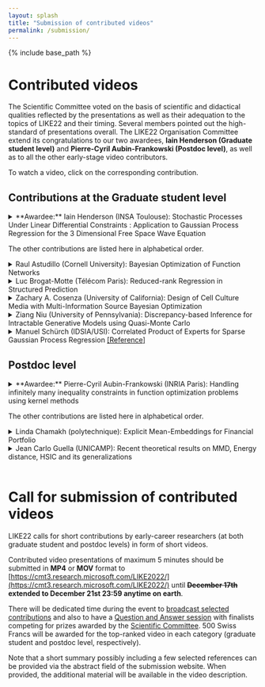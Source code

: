 ```yaml
---
layout: splash
title: "Submission of contributed videos"
permalink: /submission/
---
```


{% include base_path %}

# Contributed videos 

The Scientific Committee voted on the basis of scientific and didactical qualities reflected by the presentations as well as their adequation to the topics of LIKE22 and their timing. Several members pointed out the high-standard of presentations overall. The LIKE22 Organisation Committee extend its congratulations to our two awardees, **Iain Henderson (Graduate student level)** and **Pierre-Cyril Aubin-Frankowski (Postdoc level)**, as well as to all the other early-stage video contributors. 

To watch a video, click on the corresponding contribution.

## Contributions at the Graduate student level

 <details> 
  <summary>  **Awardee:** Iain Henderson (INSA Toulouse): Stochastic Processes Under Linear Differential Constraints : Application to Gaussian Process Regression for the 3 Dimensional Free Space Wave Equation
  </summary>
<iframe width="640" height="360" src="https://tube.switch.ch/embed/USzhssmMHN" frameborder="0" allow="fullscreen" allowfullscreen> </iframe>
</details>

The other contributions are listed here in alphabetical order.
<details> 
  <summary> Raul Astudillo (Cornell University): Bayesian Optimization of Function Networks  </summary>
   <iframe width="640" height="360" src="https://tube.switch.ch/embed/w9rPx7KZ1z" frameborder="0" allow="fullscreen" allowfullscreen> </iframe>
</details>

<details> 
  <summary> Luc Brogat-Motte (Télécom Paris): Reduced-rank Regression in Structured Prediction   </summary>
<iframe width="640" height="360" src="https://tube.switch.ch/embed/jD6d4PIsSd" frameborder="0" allow="fullscreen" allowfullscreen> </iframe>
</details>

<details> 
  <summary> Zachary A. Cosenza (University of California): Design of Cell Culture Media with Multi-Information Source Bayesian Optimization   </summary> 
<iframe width="640" height="360" src="https://tube.switch.ch/embed/enpWByTyld" frameborder="0" allow="fullscreen" allowfullscreen>  </iframe>
</details>

<details> 
  <summary> Ziang Niu (University of Pennsylvania): Discrepancy-based Inference for Intractable Generative Models using Quasi-Monte Carlo  </summary>  
<iframe width="640" height="360" src="https://tube.switch.ch/embed/PVV4ym3jEj" frameborder="0" allow="fullscreen" allowfullscreen> </iframe> 
</details>

<details> 
  <summary> Manuel Schürch (IDSIA/USI): Correlated Product of Experts for Sparse Gaussian Process Regression  <a href="https://arxiv.org/pdf/2112.09519.pdf">[Reference]</a> </summary>  
<iframe width="640" height="360" src="https://tube.switch.ch/embed/st0c6FGrVp" frameborder="0" allow="fullscreen" allowfullscreen> </iframe> 
</details>


## Postdoc level
 <details> 
  <summary> **Awardee:**  Pierre-Cyril Aubin-Frankowski (INRIA Paris): Handling infinitely many inequality constraints in function optimization problems using kernel methods </summary>  
 
<iframe width="640" height="360" src="https://tube.switch.ch/embed/jp0eMpEyNJ" frameborder="0" allow="fullscreen" allowfullscreen> </iframe>
</details>

The other contributions are listed here in alphabetical order.

<details> 
  <summary> Linda Chamakh (polytechnique): Explicit Mean-Embeddings for Financial Portfolio  </summary>   
<iframe width="640" height="360" src="https://tube.switch.ch/embed/6HHsgm4FrN" frameborder="0" allow="fullscreen" allowfullscreen> </iframe>
</details>

<details> 
  <summary> Jean Carlo Guella (UNICAMP): Recent theoretical results on MMD, Energy distance, HSIC and its generalizations  </summary>  
<iframe width="640" height="360" src="https://tube.switch.ch/embed/1qQrnRzvbH" frameborder="0" allow="fullscreen" allowfullscreen>  </iframe>
</details>

<br />

# Call for submission of contributed videos

LIKE22 calls for short contributions by early-career researchers (at both graduate student and postdoc levels) in form of short videos.

Contributed video presentations of maximum 5 minutes should be submitted in **MP4** or **MOV** format to [https://cmt3.research.microsoft.com/LIKE2022/](https://cmt3.research.microsoft.com/LIKE2022/) until **~~December 17th~~ extended to December 21st 23:59 anytime on earth**.  

There will be dedicated time during the event to [broadcast selected contributions](/program/#tuesday-11th-january-2022) and also to have a [Question and Answer session](/program/#thursday-13th-january-2022) with finalists competing for prizes awarded by the [Scientific Committee](/committees/#scientific-committee-in-progress). 500 Swiss Francs will be awarded for the top-ranked video in each category (graduate student and postdoc level, respectively).

Note that a short summary possibly including a few selected references can be provided via the abstract field of the submission website. When provided, the additional material will be available in the video description. 
